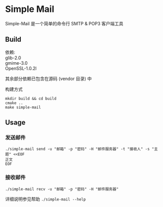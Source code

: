 # Simple Mail  
Simple-Mail 是一个简单的命令行 SMTP & POP3 客户端工具   

## Build  
依赖:  
glib-2.0  
gmime-3.0  
OpenSSL-1.0.2l  

其余部分依赖已包含在源码 (vendor 目录) 中  

构建方式  
```shell
mkdir build && cd build
cmake ..
make simple-mail
```  

## Usage  

### 发送邮件
```shell
./simple-mail send -u "邮箱" -p "密码" -H "邮件服务器" -t "接收人" -s "主题" <<EOF
正文
EOF
```  

### 接收邮件   
```shell
./simple-mail recv -u "邮箱" -p "密码" -H "邮件服务器"
```  

详细说明参见帮助 `./simple-mail --help`   